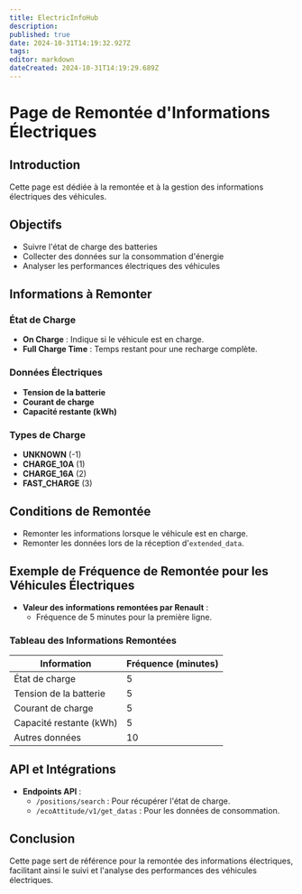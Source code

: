 ```yaml
---
title: ElectricInfoHub
description: 
published: true
date: 2024-10-31T14:19:32.927Z
tags: 
editor: markdown
dateCreated: 2024-10-31T14:19:29.689Z
---
```


# Page de Remontée d'Informations Électriques

## Introduction
Cette page est dédiée à la remontée et à la gestion des informations électriques des véhicules.

## Objectifs
- Suivre l'état de charge des batteries
- Collecter des données sur la consommation d'énergie
- Analyser les performances électriques des véhicules

## Informations à Remonter
### État de Charge
- **On Charge** : Indique si le véhicule est en charge.
- **Full Charge Time** : Temps restant pour une recharge complète.

### Données Électriques
- **Tension de la batterie**
- **Courant de charge**
- **Capacité restante (kWh)**

### Types de Charge
- **UNKNOWN** (-1)
- **CHARGE_10A** (1)
- **CHARGE_16A** (2)
- **FAST_CHARGE** (3)

## Conditions de Remontée
- Remonter les informations lorsque le véhicule est en charge.
- Remonter les données lors de la réception d'`extended_data`.

## Exemple de Fréquence de Remontée pour les Véhicules Électriques
- **Valeur des informations remontées par Renault** : 
  - Fréquence de 5 minutes pour la première ligne.

### Tableau des Informations Remontées
| Information                | Fréquence (minutes) |
|----------------------------|----------------------|
| État de charge             | 5                    |
| Tension de la batterie     | 5                    |
| Courant de charge          | 5                    |
| Capacité restante (kWh)    | 5                    |
| Autres données             | 10                   |

## API et Intégrations
- **Endpoints API** :
  - `/positions/search` : Pour récupérer l'état de charge.
  - `/ecoAttitude/v1/get_datas` : Pour les données de consommation.

## Conclusion
Cette page sert de référence pour la remontée des informations électriques, facilitant ainsi le suivi et l'analyse des performances des véhicules électriques.
